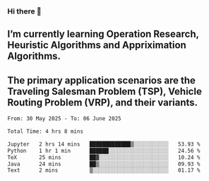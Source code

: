 ### Hi there 👋
## I’m currently learning Operation Research, Heuristic Algorithms and Appriximation Algorithms.
## The primary application scenarios are the Traveling Salesman Problem (TSP), Vehicle Routing Problem (VRP), and their variants.
<!--START_SECTION:waka-->

```txt
From: 30 May 2025 - To: 06 June 2025

Total Time: 4 hrs 8 mins

Jupyter   2 hrs 14 mins   █████████████▒░░░░░░░░░░░   53.93 %
Python    1 hr 1 min      ██████░░░░░░░░░░░░░░░░░░░   24.56 %
TeX       25 mins         ██▓░░░░░░░░░░░░░░░░░░░░░░   10.24 %
Java      24 mins         ██▒░░░░░░░░░░░░░░░░░░░░░░   09.93 %
Text      2 mins          ▒░░░░░░░░░░░░░░░░░░░░░░░░   01.17 %
```

<!--END_SECTION:waka-->
<!--
**Bookervsky/Bookervsky** is a ✨ _special_ ✨ repository because its `README.md` (this file) appears on your GitHub profile.

Here are some ideas to get you started:

- 🔭 I’m currently working on ...
- 🌱 I’m currently learning ...
- 👯 I’m looking to collaborate on ...
- 🤔 I’m looking for help with ...
- 💬 Ask me about ...
- 📫 How to reach me: ...
- 😄 Pronouns: ...
- ⚡ Fun fact: ...
-->
